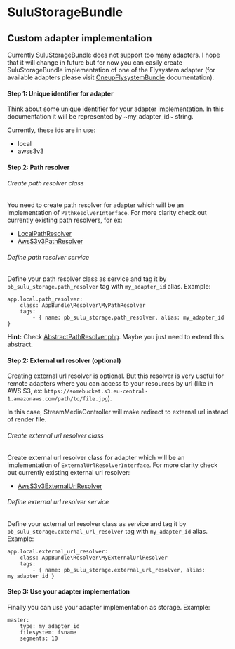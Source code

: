 # SuluStorageBundle

## Custom adapter implementation

Currently SuluStorageBundle does not support too many adapters. I hope that it will change in future but for now
you can easily create SuluStorageBundle implementation of one of the Flysystem adapter (for available adapters 
please visit [OneupFlysystemBundle](https://github.com/1up-lab/OneupFlysystemBundle/blob/master/Resources/doc/index.md) documentation).

#### Step 1: Unique identifier for adapter

Think about some unique identifier for your adapter implementation. In this documentation it will be represented by
~my_adapter_id~ string. 

Currently, these ids are in use:
- local
- awss3v3

#### Step 2: Path resolver

###### Create path resolver class

You need to create path resolver for adapter which will be an implementation of `PathResolverInterface`.
For more clarity check out currently existing path resolvers, for ex:
- [LocalPathResolver](../../Resolver/LocalPathResolver.php)
- [AwsS3v3PathResolver](../../Resolver/AwsS3v3PathResolver.php)

###### Define path resolver service

Define your path resolver class as service and tag it by `pb_sulu_storage.path_resolver` tag
with `my_adapter_id` alias. Example:

```
app.local.path_resolver:
    class: AppBundle\Resolver\MyPathResolver
    tags:
        - { name: pb_sulu_storage.path_resolver, alias: my_adapter_id }
```

**Hint:** Check [AbstractPathResolver.php](../../Resolver/AbstractPathResolver.php).
Maybe you just need to extend this abstract.

#### Step 2: External url resolver (optional)

Creating external url resolver is optional. But this resolver is very useful for remote adapters where you can access
to your resources by url (like in AWS S3, ex: `https://somebucket.s3.eu-central-1.amazonaws.com/path/to/file.jpg`).

In this case, StreamMediaController will make redirect to external url instead of render file.

###### Create external url resolver class

Create external url resolver class for adapter which will be an implementation of `ExternalUrlResolverInterface`.
For more clarity check out currently existing external url resolver:
- [AwsS3v3ExternalUrlResolver](../../Resolver/AwsS3v3ExternalUrlResolver.php)

###### Define external url resolver service

Define your external url resolver class as service and tag it by `pb_sulu_storage.external_url_resolver` tag 
with `my_adapter_id` alias. Example:

```
app.local.external_url_resolver:
    class: AppBundle\Resolver\MyExternalUrlResolver
    tags:
        - { name: pb_sulu_storage.external_url_resolver, alias: my_adapter_id }
```

#### Step 3: Use your adapter implementation

Finally you can use your adapter implementation as storage. Example:

```
master:
    type: my_adapter_id
    filesystem: fsname
    segments: 10
```
